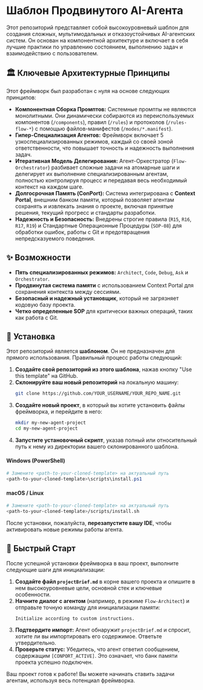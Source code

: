 # Шаблон Продвинутого AI-Агента

Этот репозиторий представляет собой высокоуровневый шаблон для создания сложных, мультимодальных и отказоустойчивых AI-агентских систем. Он основан на компонентной архитектуре и включает в себя лучшие практики по управлению состоянием, выполнению задач и взаимодействию с пользователем.

## 🏛️ Ключевые Архитектурные Принципы

Этот фреймворк был разработан с нуля на основе следующих принципов:

-   **Компонентная Сборка Промптов:** Системные промпты не являются монолитными. Они динамически собираются из переиспользуемых компонентов (`/components`), правил (`/rules`) и протоколов (`/rules-flow-*`) с помощью файлов-манифестов (`/modes/*.manifest`).
-   **Гипер-Специализация Агентов:** Фреймворк включает 5 узкоспециализированных режимов, каждый со своей зоной ответственности, что повышает точность и надежность выполнения задач.
-   **Итеративная Модель Делегирования:** Агент-Оркестратор (`Flow-Orchestrator`) разбивает сложные задачи на атомарные шаги и делегирует их выполнение специализированным агентам, полностью контролируя процесс и передавая весь необходимый контекст на каждом шаге.
-   **Долгосрочная Память (ConPort):** Система интегрирована с **Context Portal**, внешним банком памяти, который позволяет агентам сохранять и извлекать знания о проекте, включая принятые решения, текущий прогресс и стандарты разработки.
-   **Надежность и Безопасность:** Внедрены строгие правила (`R15`, `R16`, `R17`, `R19`) и Стандартные Операционные Процедуры (`SOP-08`) для обработки ошибок, работы с Git и предотвращения непредсказуемого поведения.

## ✨ Возможности

-   **Пять специализированных режимов:** `Architect`, `Code`, `Debug`, `Ask` и `Orchestrator`.
-   **Продвинутая система памяти** с использованием Context Portal для сохранения контекста между сессиями.
-   **Безопасный и надежный установщик**, который не загрязняет кодовую базу проекта.
-   **Четко определенные SOP** для критически важных операций, таких как работа с Git.

## 🚀 Установка

Этот репозиторий является **шаблоном**. Он не предназначен для прямого использования. Правильный процесс работы следующий:

1.  **Создайте свой репозиторий из этого шаблона**, нажав кнопку "Use this template" на GitHub.
2.  **Склонируйте ваш новый репозиторий** на локальную машину:
    ```bash
    git clone https://github.com/YOUR_USERNAME/YOUR_REPO_NAME.git
    ```
3.  **Создайте новый проект**, в который вы хотите установить файлы фреймворка, и перейдите в него:
    ```bash
    mkdir my-new-agent-project
    cd my-new-agent-project
    ```
4.  **Запустите установочный скрипт**, указав полный или относительный путь к нему из директории вашего склонированного шаблона.

#### Windows (PowerShell)
```PowerShell
# Замените <path-to-your-cloned-template> на актуальный путь
<path-to-your-cloned-template>\scripts\install.ps1
```

#### macOS / Linux
```Bash
# Замените <path-to-your-cloned-template> на актуальный путь
<path-to-your-cloned-template>/scripts/install.sh
```

После установки, пожалуйста, **перезапустите вашу IDE**, чтобы активировать новые режимы работы агента.

## 🏁 Быстрый Старт

После успешной установки фреймворка в ваш проект, выполните следующие шаги для инициализации:

1.  **Создайте файл `projectBrief.md`** в корне вашего проекта и опишите в нем высокоуровневые цели, основной стек и ключевые особенности.
2.  **Начните диалог с агентом** (например, в режиме `Flow-Architect`) и отправьте точную команду для инициализации памяти:
    ```
    Initialize according to custom instructions.
    ```
3.  **Подтвердите импорт:** Агент обнаружит `projectBrief.md` и спросит, хотите ли вы импортировать его содержимое. Ответьте утвердительно.
4.  **Проверьте статус:** Убедитесь, что агент ответил сообщением, содержащим `[CONPORT_ACTIVE]`. Это означает, что банк памяти проекта успешно подключен.

Ваш проект готов к работе! Вы можете начинать ставить задачи агентам, используя весь потенциал фреймворка.
